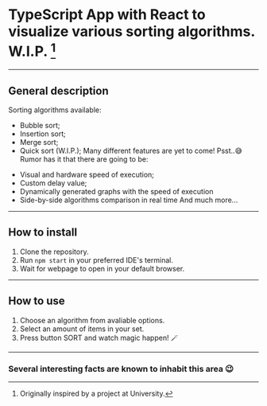 # TypeScript App with React to visualize various sorting algorithms. W.I.P. [^1]
---
## General description
Sorting algorithms available:
* Bubble sort;
* Insertion sort;
* Merge sort;
* Quick sort (W.I.P.);
Many different features are yet to come! 
Psst..😅 Rumor has it that there are going to be:
- Visual and hardware speed of execution;
- Custom delay value;
- Dynamically generated graphs with the speed of execution
- Side-by-side algorithms comparison in real time
And much more... 
---
## How to install
1. Clone the repository.
2. Run `npm start` in your preferred IDE's terminal.
3. Wait for webpage to open in your default browser.
---
## How to use
1. Choose an algorithm from avaliable options.
2. Select an amount of items in your set.
3. Press button SORT and watch magic happen! 🪄
---
### Several interesting facts are known to inhabit this area 😉
[^1]: Originally inspired by a project at University.

